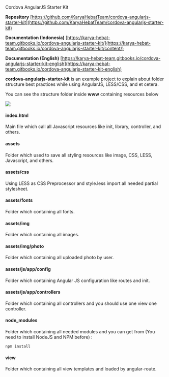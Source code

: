 #
Cordova AngularJS Starter Kit

**Repository**
[https://github.com/KaryaHebatTeam/cordova-angularjs-starter-kit](https://github.com/KaryaHebatTeam/cordova-angularjs-starter-kit)

**Documentation \(Indonesia\)**
[https://karya-hebat-team.gitbooks.io/cordova-angularjs-starter-kit/](https://karya-hebat-team.gitbooks.io/cordova-angularjs-starter-kit/content/)

**Documentation \(English\)**
[https://karya-hebat-team.gitbooks.io/cordova-angularjs-starter-kit-english](https://karya-hebat-team.gitbooks.io/cordova-angularjs-starter-kit-english)

**cordova-angularjs-starter-kit** is an example project to explain about folder structure best practices while using AngularJS, LESS/CSS, and et cetera.

You can see the structure folder inside **www** containing resources below

![](/assets/1.png)

#### index.html
Main file which call all Javascript resources like init, library, controller, and others.

#### assets
Folder which used to save all styling resources like image, CSS, LESS, Javascript, and others.

#### assets/css
Using LESS as CSS Preprocessor and style.less import all needed partial stylesheet.

#### assets/fonts
Folder which containing all fonts.

#### assets/img
Folder which containing all images.

#### assets/img/photo
Folder which containing all uploaded photo by user.

#### assets/js/app/config
Folder which containing Angular JS configuration like routes and init.

#### assets/js/app/controllers
Folder which containing all controllers and you should use one view one controller.

#### node\_modules
Folder which containing all needed modules and you can get from \(You need to install NodeJS and NPM before\) :

```
npm install
```

#### view
Folder which containing all view templates and loaded by angular-route.
